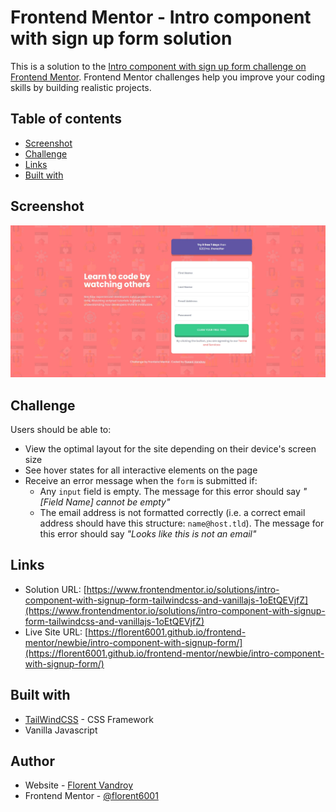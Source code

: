 # Frontend Mentor - Intro component with sign up form solution

This is a solution to the [Intro component with sign up form challenge on Frontend Mentor](https://www.frontendmentor.io/challenges/intro-component-with-signup-form-5cf91bd49edda32581d28fd1). Frontend Mentor challenges help you improve your coding skills by building realistic projects. 

## Table of contents

- [Screenshot](#screenshot)
- [Challenge](#challenge)
- [Links](#links)
- [Built with](#built-with)


## Screenshot

![](./screenshot.jpg)


## Challenge

Users should be able to:

- View the optimal layout for the site depending on their device's screen size
- See hover states for all interactive elements on the page
- Receive an error message when the `form` is submitted if:
  - Any `input` field is empty. The message for this error should say *"[Field Name] cannot be empty"*
  - The email address is not formatted correctly (i.e. a correct email address should have this structure: `name@host.tld`). The message for this error should say *"Looks like this is not an email"*

## Links

- Solution URL: [https://www.frontendmentor.io/solutions/intro-component-with-signup-form-tailwindcss-and-vanillajs-1oEtQEVjfZ](https://www.frontendmentor.io/solutions/intro-component-with-signup-form-tailwindcss-and-vanillajs-1oEtQEVjfZ)
- Live Site URL: [https://florent6001.github.io/frontend-mentor/newbie/intro-component-with-signup-form/](https://florent6001.github.io/frontend-mentor/newbie/intro-component-with-signup-form/)

## Built with

- [TailWindCSS](https://tailwindcss.com/) - CSS Framework
- Vanilla Javascript


## Author

- Website - [Florent Vandroy](https://www.florent-vandroy.fr)
- Frontend Mentor - [@florent6001](https://www.frontendmentor.io/profile/florent6001)